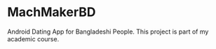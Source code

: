# MachMakerBD
Android Dating App for Bangladeshi People. This project is part of my academic course.
